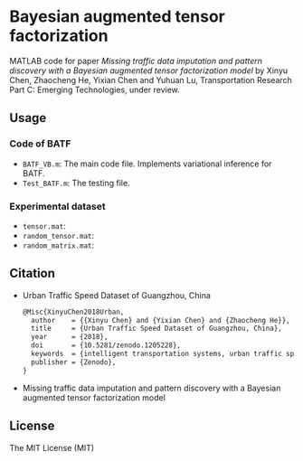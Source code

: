 # Bayesian augmented tensor factorization
MATLAB code for paper *Missing traffic data imputation and pattern discovery with a Bayesian augmented tensor factorization model* by Xinyu Chen, Zhaocheng He, Yixian Chen and Yuhuan Lu, Transportation Research Part C: Emerging Technologies, under review.

## Usage

### Code of BATF

- `BATF_VB.m`: The main code file. Implements variational inference for BATF.
- `Test_BATF.m`: The testing file. 

### Experimental dataset

- `tensor.mat`:  
- `random_tensor.mat`:
- `random_matrix.mat`:

## Citation

- Urban Traffic Speed Dataset of Guangzhou, China

  ```tex
  @Misc{XinyuChen2018Urban,
    author    = {{Xinyu Chen} and {Yixian Chen} and {Zhaocheng He}},
    title     = {Urban Traffic Speed Dataset of Guangzhou, China},
    year      = {2018},
    doi       = {10.5281/zenodo.1205228},
    keywords  = {intelligent transportation systems, urban traffic speed data, urban traffic data analytics, missing data imputation, short-term traffic prediction, traffic pattern discovery},
    publisher = {Zenodo},
  }
  ```

- Missing traffic data imputation and pattern discovery with a Bayesian augmented tensor factorization model

## License

The MIT License (MIT)